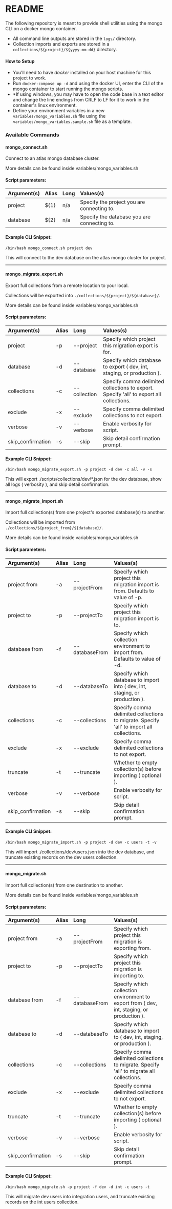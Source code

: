 # README #

The following repository is meant to provide shell utilities using the mongo CLI on a docker mongo container.
-    All command line outputs are stored in the `logs/` directory.
-    Collection imports and exports are stored in a `collections/${project}/${yyyy-mm-dd}` directory.

#### How to Setup ####

-    You'll need to have *docker* installed on your host machine for this project to work.
-    Run `docker-compose up -d` and using the docker UI, enter the CLI of the mongo container to start running the mongo scripts.
-    *If using windows, you may have to open the code base in a text editor and change the line endings from CRLF to LF for it to work in the container's linux environment.
-    Define your environment variables in a new `variables/mongo_variables.sh` file using the `variables/mongo_variables.sample.sh` file as a template.

### Available Commands ###




#### mongo_connect.sh

Connect to an atlas mongo database cluster.

More details can be found inside variables/mongo_variables.sh

#### Script parameters:

| Argument(s)             | Alias         | Long          | Values(s)                                         |
|:------------------------|:--------------|:--------------|:--------------------------------------------------|
| project                 | ${1}          | n/a           | Specify the project you are connecting to.
| database                | ${2}          | n/a           | Specify the database you are connecting to.

#### Example CLI Snippet:

`/bin/bash mongo_connect.sh project dev`

This will connect to the dev database on the atlas mongo cluster for project.




--------------------------------------------
#### mongo_migrate_export.sh

Export full collections from a remote location to your local.

Collections will be exported into `./collections/${project}/${database}/`.

More details can be found inside variables/mongo_variables.sh

#### Script parameters:

| Argument(s)             | Alias         | Long          | Values(s)                                         |
|:------------------------|:--------------|:--------------|:--------------------------------------------------|
| project                 | -p            | --project     | Specify which project this migration export is for.
| database                | -d            | --database    | Specify which database to export ( dev, int, staging, or production ).
| collections             | -c            | --collection  | Specify comma delimited collections to export. Specify 'all' to export all collections.
| exclude                 | -x            | --exclude     | Specify comma delimited collections to not export.
| verbose                 | -v            | --verbose     | Enable verbosity for script.
| skip_confirmation       | -s            | --skip        | Skip detail confirmation prompt.

#### Example CLI Snippet:

`/bin/bash mongo_migrate_export.sh -p project -d dev -c all -v -s` 

This will export ./scripts/collections/dev/*.json for the dev database, show all logs ( verbosity ), and skip detail confirmation.




--------------------------------------------
#### mongo_migrate_import.sh

Import full collection(s) from one project's exported database(s) to another.

Collections will be imported from `./collections/${project_from}/${database}/`.

More details can be found inside variables/mongo_variables.sh

#### Script parameters:

| Argument(s)             | Alias         | Long           | Values(s)                                         |
|:------------------------|:--------------|:---------------|:--------------------------------------------------|
| project from            | -a            | --projectFrom  | Specify which project this migration import is from. Defaults to value of -p.
| project to              | -p            | --projectTo    | Specify which project this migration import is to.
| database from           | -f            | --databaseFrom | Specify which collection environment to import from. Defaults to value of -d.
| database to             | -d            | --databaseTo   | Specify which database to import into ( dev, int, staging, or production ).
| collections             | -c            | --collections  | Specify comma delimited collections to migrate. Specify 'all' to import all collections.
| exclude                 | -x            | --exclude      | Specify comma delimited collections to not export.
| truncate                | -t            | --truncate     | Whether to empty collection(s) before importing ( optional ).
| verbose                 | -v            | --verbose      | Enable verbosity for script.
| skip_confirmation       | -s            | --skip         | Skip detail confirmation prompt.

#### Example CLI Snippet:

`/bin/bash mongo_migrate_import.sh -p project -d dev -c users -t -v` 

This will import ./collections/dev/users.json into the dev database, and truncate existing records on the dev users collection.




--------------------------------------------
#### mongo_migrate.sh

Import full collection(s) from one destination to another.

More details can be found inside variables/mongo_variables.sh

#### Script parameters:

| Argument(s)             | Alias         | Long          | Values(s)                                         |
|:------------------------|:--------------|:--------------|:--------------------------------------------------|
| project from            | -a            | --projectFrom  | Specify which project this migration is exporting from.
| project to              | -p            | --projectTo    | Specify which project this migration is importing to.
| database from           | -f            | --databaseFrom | Specify which collection environment to export from ( dev, int, staging, or production ).
| database to             | -d            | --databaseTo   | Specify which database to import to ( dev, int, staging, or production ).
| collections             | -c            | --collections  | Specify comma delimited collections to migrate. Specify 'all' to migrate all collections.
| exclude                 | -x            | --exclude      | Specify comma delimited collections to not export.
| truncate                | -t            | --truncate     | Whether to empty collection(s) before importing ( optional ).
| verbose                 | -v            | --verbose      | Enable verbosity for script.
| skip_confirmation       | -s            | --skip         | Skip detail confirmation prompt.

#### Example CLI Snippet:

`/bin/bash mongo_migrate.sh -p project -f dev -d int -c users -t` 

This will migrate dev users into integration users, and truncate existing records on the int users collection. 